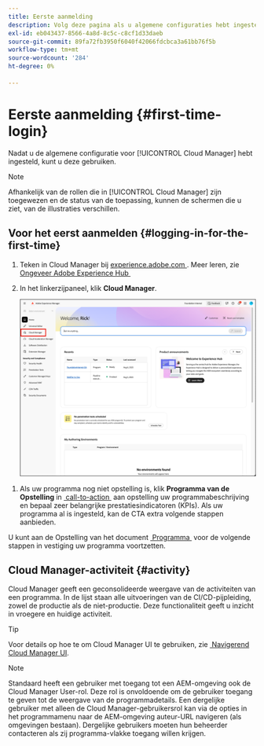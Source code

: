 ```yaml
---
title: Eerste aanmelding
description: Volg deze pagina als u algemene configuraties hebt ingesteld en u Cloud Manager voor het eerst kunt gebruiken.
exl-id: eb043437-8566-4a8d-8c5c-c8cf1d33daeb
source-git-commit: 89fa72fb3950f6040f42066fdcbca3a61bb76f5b
workflow-type: tm+mt
source-wordcount: '284'
ht-degree: 0%

---
```



# Eerste aanmelding {#first-time-login}

Nadat u de algemene configuratie voor [!UICONTROL Cloud Manager] hebt ingesteld, kunt u deze gebruiken.

>[!NOTE]
>
>Afhankelijk van de rollen die in [!UICONTROL Cloud Manager] zijn toegewezen en de status van de toepassing, kunnen de schermen die u ziet, van de illustraties verschillen.

## Voor het eerst aanmelden {#logging-in-for-the-first-time}

1. Teken in Cloud Manager bij [&#x200B; experience.adobe.com &#x200B;](https://experience.adobe.com/experiencemanager). Meer leren, zie [&#x200B; Ongeveer Adobe Experience Hub &#x200B;](https://experienceleague.adobe.com/nl/docs/experience-manager-65/content/experience-hub/experience-hub)
1. In het linkerzijpaneel, klik **Cloud Manager**.

   ![&#x200B; Cloud Manager in linkerzijpaneel in Experience Manager &#x200B;](/help/getting-started/assets/cloud-manager-experiencemanager.png)

<!-- 
1. Log into Cloud Manager at [`my.cloudmanager.adobe.com`](https://my.cloudmanager.adobe.com/) and you see your list of programs.

   ![Cloud Manager console](/help/assets/cloud-manager-console.png)

1. Click your program's card to navigate to Cloud Manager's **Overview** page. 

1. Cloud Manager opens to the **Overview** page.

   ![Cloud Manager overview page](/help/assets/program-overview-page.png) -->


1. Als uw programma nog niet opstelling is, klik **Programma van de Opstelling** in [&#x200B; call-to-action &#x200B;](/help/getting-started/navigation.md#cta) aan opstelling uw programmabeschrijving en bepaal zeer belangrijke prestatiesindicatoren (KPIs). Als uw programma al is ingesteld, kan de CTA extra volgende stappen aanbieden.

U kunt aan de Opstelling van het document [&#x200B; Programma &#x200B;](/help/getting-started/program-setup.md) voor de volgende stappen in vestiging uw programma voortzetten.

## Cloud Manager-activiteit {#activity}

Cloud Manager geeft een geconsolideerde weergave van de activiteiten van een programma. In de lijst staan alle uitvoeringen van de CI/CD-pijpleiding, zowel de productie als de niet-productie. Deze functionaliteit geeft u inzicht in vroegere en huidige activiteit.

>[!TIP]
>
>Voor details op hoe te om Cloud Manager UI te gebruiken, zie [&#x200B; Navigerend Cloud Manager UI &#x200B;](/help/getting-started/navigation.md).

>[!NOTE]
>
>Standaard heeft een gebruiker met toegang tot een AEM-omgeving ook de Cloud Manager User-rol. Deze rol is onvoldoende om de gebruiker toegang te geven tot de weergave van de programmadetails. Een dergelijke gebruiker met alleen de Cloud Manager-gebruikersrol kan via de opties in het programmamenu naar de AEM-omgeving auteur-URL navigeren (als omgevingen bestaan). Dergelijke gebruikers moeten hun beheerder contacteren als zij programma-vlakke toegang willen krijgen.

